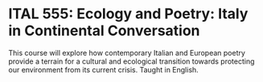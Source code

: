 # ITAL 555: Ecology and Poetry: Italy in Continental Conversation

This course will explore how contemporary Italian and European poetry provide a terrain for a cultural and ecological transition towards protecting our environment from its current crisis. Taught in English.